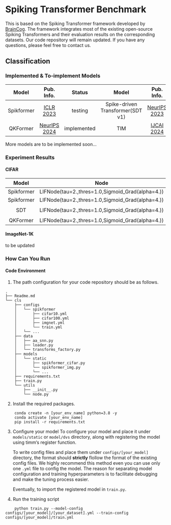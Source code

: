 # Spiking Transformer Benchmark
This is based on the Spiking Transformer framework developed by [BrainCog](https://github.com/BrainCog-X/Brain-Cog). The framework integrates most of the existing open-source Spiking Transformers and their evaluation results on the corresponding datasets.
Our code repository will remain updated. If you have any questions, please feel free to contact us.


## Classification

### Implemented & To-implement Models

|   Model    |                    Pub. Info.                    |   Status    |              Model               |                                                              Pub. Info.                                                              |    Status    |
|:----------:|:------------------------------------------------:|:-----------:|:--------------------------------:|:------------------------------------------------------------------------------------------------------------------------------------:|:------------:|
| Spikformer |  [ICLR 2023](https://arxiv.org/abs/2209.15425)   |   testing   | Spike-driven Transformer(SDT v1) | [NeurIPS 2023](https://proceedings.neurips.cc/paper_files/paper/2023/hash/ca0f5358dbadda74b3049711887e9ead-Abstract-Conference.html) | Implemented  |
|  QKFormer  | [NeurIPS 2024](https://arxiv.org/abs/2403.16552) | implemented |               TIM                |                              [IJCAI 2024](https://www.ijcai.org/proceedings/2024/0347.pdf)                                           | To Implement |
More models are to be implemented soon...


### Experiment Results
#### CIFAR
|   Model    |                             Node                              | Dataset  | Step | Epoch | Result(Acc@1) |  supp.   |
|:----------:|:-------------------------------------------------------------:|:--------:|:-------:|:-----:|:-------------:|:--------:|
| Spikformer |       LIFNode(tau=2.,thres=1.0,Sigmoid_Grad(alpha=4.))        | CIFAR10  | 4 |  300  | 94.47(-0.72)  |    -     |
| Spikformer |       LIFNode(tau=2.,thres=1.0,Sigmoid_Grad(alpha=4.))        | CIFAR10  | 4 |  400  | 95.03(-0.48)  |    -     |
||||||
|    SDT     |       LIFNode(tau=2.,thres=1.0,Sigmoid_Grad(alpha=4.))        | CIFAR10  | 4 |  300  | 95.26(-0.34)  |    -     |
||||||
|  QKFormer  |       LIFNode(tau=2.,thres=1.0,Sigmoid_Grad(alpha=4.))        | CIFAR10  | 4 |  400  |  96.5(+0.32)  |    -     |

#### ImageNet-1K
to be updated

### How Can You Run
#### Code Environment
1. The path configuration for your code repository should be as follows.
```angular2html
.
├── Readme.md
└── cls
    ├── configs
    │   └── spikformer
    │       ├── cifar10.yml
    │       ├── cifar100.yml
    │       ├── imgnet.yml
    │       └── train.yml
    │   └── ...
    ├── data
    │   ├── aa_snn.py
    │   ├── loader.py
    │   └── transforms_factory.py
    ├── models
    │   └── static
    │       ├── spikformer_cifar.py
    │       └── spikformer_img.py
    │       └── ...
    ├── requirements.txt 
    ├── train.py
    └── utils
        ├── __init__.py
        └── node.py
```

2. Install the required packages.
```angular2html
    conda create -n [your_env_name] python=3.8 -y
    conda activate [your_env_name]
    pip install -r requirements.txt
```

3. Configure your model
    To configure your model and place it under ```models/static``` or ```model/dvs``` directory, along with registering the model using timm‘s register function.
    
    To write config files and place them under ```configs/[your_model]``` directory, the format should **strictly** flollow the format of the existing config files. We highly recommend this method even you can use only one ```.yml``` file to config the model. The reason for separating model configuration and training hyperparameters is to facilitate debugging and make the tuning process easier.
    
    Eventually, to import the registered model in ```train.py```.

4. Run the training script
```angular2html
    python train.py --model-config configs/[your_model]/[your_dataset].yml --train-config configs/[your_model]/train.yml
```

